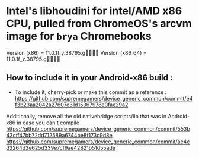 # Intel's libhoudini for intel/AMD x86 CPU, pulled from ChromeOS's arcvm image for `brya` Chromebooks

Version (x86) = 11.0.1f_y.38795.g                                       
Version (x86_64) = 11.0.1f_z.38795.g                                       

## How to include it in your Android-x86 build :
* To include it, cherry-pick or make this commit as a reference :
https://github.com/supremegamers/device_generic_common/commit/e4f3b23aa2042a27607e31d15367978e0fae29a2

Additionally, remove all the old nativebridge scripts/lib that was in Android-x86 in case you can't compile
https://github.com/supremegamers/device_generic_common/commit/553b43cff47bb72dd712589a6744be8f173c9d8e
https://github.com/supremegamers/device_generic_common/commit/ae4cd3264d3e625d339e7cf9ae42821b51d55ade

